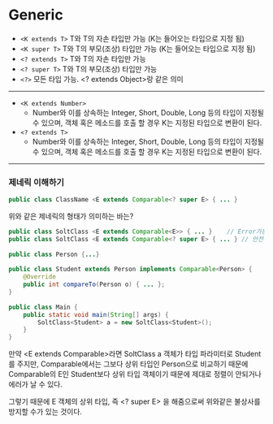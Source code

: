 # Generic
- `<K extends T>` T와 T의 자손 타입만 가능 (K는 들어오는 타입으로 지정 됨)
- `<K super T>`	 T와 T의 부모(조상) 타입만 가능 (K는 들어오는 타입으로 지정 됨)
- `<? extends T>` T와 T의 자손 타입만 가능
- `<? super T>` T와 T의 부모(조상) 타입만 가능
- `<?>` 모든 타입 가능. <? extends Object>랑 같은 의미
---
- `<K extends Number>`
  - Number와 이를 상속하는 Integer, Short, Double, Long 등의
  타입이 지정될 수 있으며, 객체 혹은 메소드를 호출 할 경우 K는
  지정된 타입으로 변환이 된다.
- `<? extends T>`
  - Number와 이를 상속하는 Integer, Short, Double, Long 등의 
  타입이 지정될 수 있으며, 객체 혹은 메소드를 호출 할 경우 K는
  지정된 타입으로 변환이 된다.
---
### 제네릭 이해하기
```java
public class ClassName <E extends Comparable<? super E> { ... }
```
위와 같은 제네릭의 형태가 의미하는 바는?
```java
public class SoltClass <E extends Comparable<E>> { ... }	// Error가능성 있음
public class SoltClass <E extends Comparable<? super E> { ... }	// 안전성이 높음
 
public class Person {...}
 
public class Student extends Person implements Comparable<Person> {
	@Override
	public int compareTo(Person o) { ... };
}
 
public class Main {
	public static void main(String[] args) {
		SoltClass<Student> a = new SoltClass<Student>();
	}
}
```
만약 <E extends Comparable<E>>라면 SoltClass<Student> a 
객체가 타입 파라미터로 Student를 주지만, Comparable에서는 그보다 
상위 타입인 Person으로 비교하기 때문에 Comparable<E>의 E인 Student보다 
상위 타입 객체이기 때문에 제대로 정렬이 안되거나 에러가 날 수 있다.

그렇기 때문에 E 객체의 상위 타입, 즉 <? super E> 을 해줌으로써 위와같은 불상사를 방지할 수가 있는 것이다.